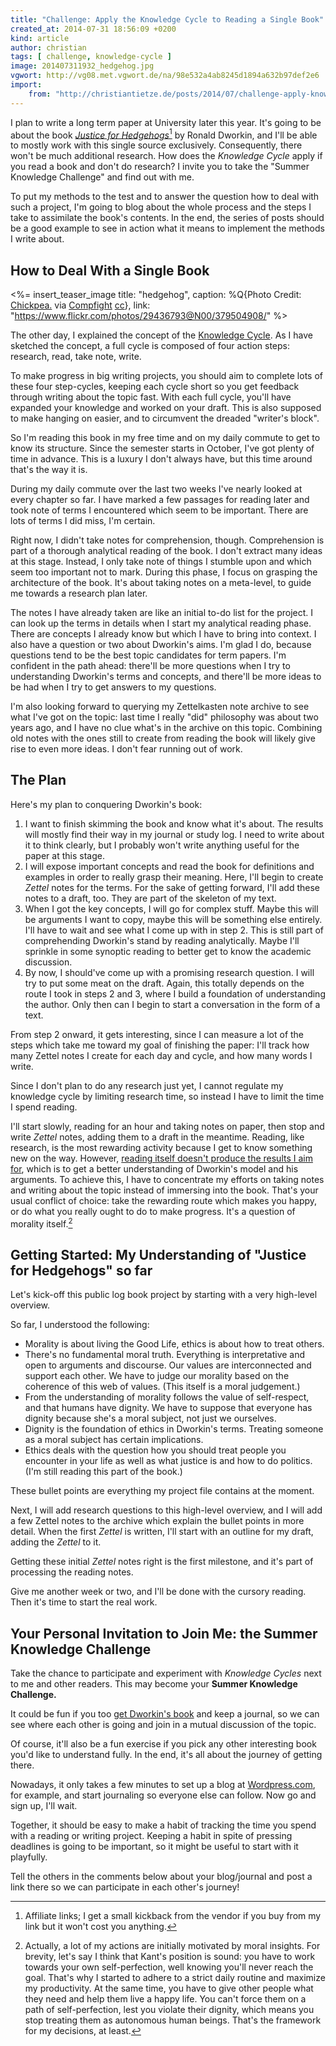 ```yaml
---
title: "Challenge: Apply the Knowledge Cycle to Reading a Single Book"
created_at: 2014-07-31 18:56:09 +0200
kind: article
author: christian
tags: [ challenge, knowledge-cycle ]
image: 201407311932_hedgehog.jpg
vgwort: http://vg08.met.vgwort.de/na/98e532a4ab8245d1894a632b97def2e6
import:
    from: "http://christiantietze.de/posts/2014/07/challenge-apply-knowledge-cycle/"
---
```


I plan to write a long term paper at University later this year. It's going to be about the book [_Justice for Hedgehogs_][just][^aff] by Ronald Dworkin, and I'll be able to mostly work with this single source exclusively. Consequently, there won't be much additional research. How does the _Knowledge Cycle_ apply if you read a book and don't do research? I invite you to take the "Summer Knowledge Challenge" and find out with me.

To put my methods to the test and to answer the question how to deal with such a project, I'm going to blog about the whole process and the steps I take to assimilate the book's contents. In the end, the series of posts should be a good example to see in action what it means to implement the methods I write about.

## How to Deal With a Single Book

<%= insert_teaser_image title: "hedgehog", caption: %Q{Photo Credit: <a href="https://www.flickr.com/photos/29436793@N00/379504908/">Chickpea.</a> via <a href="http://compfight.com">Compfight</a> <a href="https://creativecommons.org/licenses/by-nc-nd/2.0/">cc</a>}, link: "https://www.flickr.com/photos/29436793@N00/379504908/" %>

The other day, I explained the concept of the [Knowledge Cycle][kcyc]. As I have sketched the concept, a full cycle is composed of four action steps: research, read, take note, write.

To make progress in big writing projects, you should aim to complete lots of these four step-cycles, keeping each cycle short so you get feedback through writing about the topic fast. With each full cycle, you'll have expanded your knowledge and worked on your draft. This is also supposed to make hanging on easier, and to circumvent the dreaded "writer's block".

So I'm reading this book in my free time and on my daily commute to get to know its structure. Since the semester starts in October, I've got plenty of time in advance. This is a luxury I don't always have, but this time around that's the way it is.

During my daily commute over the last two weeks I've nearly looked at every chapter so far. I have marked a few passages for reading later and took note of terms I encountered which seem to be important. There are lots of terms I did miss, I'm certain. 

Right now, I didn't take notes for comprehension, though. Comprehension is part of a thorough analytical reading of the book. I don't extract many ideas at this stage. Instead, I only take note of things I stumble upon and which seem too important not to mark. During this phase, I focus on grasping the architecture of the book. It's about taking notes on a meta-level, to guide me towards a research plan later.

The notes I have already taken are like an initial to-do list for the project. I can look up the terms in details when I start my analytical reading phase. There are concepts I already know but which I have to bring into context. I also have a question or two about Dworkin's aims. I'm glad I do, because questions tend to be the best topic candidates for term papers. I'm confident in the path ahead: there'll be more questions when I try to understanding Dworkin's terms and concepts, and there'll be more ideas to be had when I try to get answers to my questions.

I'm also looking forward to querying my Zettelkasten note archive to see what I've got on the topic: last time I really "did" philosophy was about two years ago, and I have no clue what's in the archive on this topic. Combining old notes with the ones still to create from reading the book will likely give rise to even more ideas. I don't fear running out of work.

## The Plan

Here's my plan to conquering Dworkin's book:

1. I want to finish skimming the book and know what it's about. The results will mostly find their way in my journal or study log. I need to write about it to think clearly, but I probably won't write anything useful for the paper at this stage.
2. I will expose important concepts and read the book for definitions and examples in order to really grasp their meaning. Here, I'll begin to create _Zettel_ notes for the terms. For the sake of getting forward, I'll add these notes to a draft, too. They are part of the skeleton of my text.
3. When I got the key concepts, I will go for complex stuff. Maybe this will be arguments I want to copy, maybe this will be something else entirely. I'll have to wait and see what I come up with in step 2. This is still part of comprehending Dworkin's stand by reading analytically. Maybe I'll sprinkle in some synoptic reading to better get to know the academic discussion.
4. By now, I should've come up with a promising research question. I will try to put some meat on the draft. Again, this totally depends on the route I took in steps 2 and 3, where I build a foundation of understanding the author. Only then can I begin to start a conversation in the form of a text.

From step 2 onward, it gets interesting, since I can measure a lot of the steps which take me toward my goal of finishing the paper: I'll track how many Zettel notes I create for each day and cycle, and how many words I write. 

Since I don't plan to do any research just yet, I cannot regulate my knowledge cycle by limiting research time, so instead I have to limit the time I spend reading.

I'll start slowly, reading for an hour and taking notes on paper, then stop and write _Zettel_ notes, adding them to a draft in the meantime. Reading, like research, is the most rewarding activity because I get to know something new on the way. However, [reading itself doesn't produce the results I aim for][colfal], which is to get a better understanding of Dworkin's model and his arguments. To achieve this, I have to concentrate my efforts on taking notes and writing about the topic instead of immersing into the book. That's your usual conflict of choice: take the rewarding route which makes you happy, or do what you really ought to do to make progress. It's a question of morality itself.[^mor]

        
## Getting Started: My Understanding of "Justice for Hedgehogs" so far

Let's kick-off this public log book project by starting with a very high-level overview.

So far, I understood the following:

* Morality is about living the Good Life, ethics is about how to treat others.
* There's no fundamental moral truth. Everything is interpretative and open to arguments and discourse. Our values are interconnected and support each other. We have to judge our morality based on the coherence of this web of values. (This itself is a moral judgement.)
* From the understanding of morality follows the value of self-respect, and that humans have dignity. We have to suppose that everyone has dignity because she's a moral subject, not just we ourselves.
* Dignity is the foundation of ethics in Dworkin's terms. Treating someone as a moral subject has certain implications.
* Ethics deals with the question how you should treat people you encounter in your life as well as what justice is and how to do politics. (I'm still reading this part of the book.)

These bullet points are everything my project file contains at the moment.

Next, I will add research questions to this high-level overview, and I will add a few Zettel notes to the archive which explain the bullet points in more detail. When the first _Zettel_ is written, I'll start with an outline for my draft, adding the _Zettel_ to it.

Getting these initial _Zettel_ notes right is the first milestone, and it's part of processing the reading notes.

Give me another week or two, and I'll be done with the cursory reading. Then it's time to start the real work.

## Your Personal Invitation to Join Me: the Summer Knowledge Challenge

Take the chance to participate and experiment with _Knowledge Cycles_ next to me and other readers.  This may become your **Summer Knowledge Challenge.**

It could be fun if you too [get Dworkin's book][just] and keep a journal, so we can see where each other is going and join in a mutual discussion of the topic. 

Of course, it'll also be a fun exercise if you pick any other interesting book you'd like to understand fully. In the end, it's all about the journey of getting there.

Nowadays, it only takes a few minutes to set up a blog at [Wordpress.com](http://wordpress.com), for example, and start journaling so everyone else can follow. Now go and sign up, I'll wait.

Together, it should be easy to make a habit of tracking the time you spend with a reading or writing project. Keeping a habit in spite of pressing deadlines is going to be important, so it might be useful to start with it playfully. 

Tell the others in the comments below about your blog/journal and post a link there so we can participate in each other's journey!


[colfal]: /posts/collectors-fallacy
[kcyc]: /posts/knowledge-cycle-efficiently-organize-writing-projects/
[just]: http://www.amazon.com/gp/product/0674072251/ref=as_li_tl?ie=UTF8&camp=1789&creative=390957&creativeASIN=0674072251&linkCode=as2&tag=ctzettelkasten-20&linkId=MP7E2UA3B7CBG3FV

[^aff]: Affiliate links; I get a small kickback from the vendor if you buy from my link but it won't cost you anything.

[^mor]: Actually, a lot of my actions are initially motivated by moral insights. For brevity, let's say I think that Kant's position is sound: you have to work towards your own self-perfection, well knowing you'll never reach the goal. That's why I started to adhere to a strict daily routine and maximize my productivity. At the same time, you have to give other people what they need and help them live a happy life. You can't force them on a path of self-perfection, lest you violate their dignity, which means you stop treating them as autonomous human beings. That's the framework for my decisions, at least.
